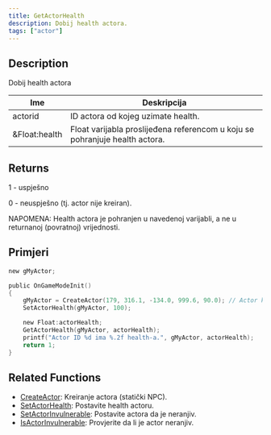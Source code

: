 ```yaml
---
title: GetActorHealth
description: Dobij health actora.
tags: ["actor"]
---
```


<VersionWarn version='SA-MP 0.3.7' />

## Description

Dobij health actora

| Ime           | Deskripcija                                                                     |
| ------------- | ------------------------------------------------------------------------------- |
| actorid       | ID actora od kojeg uzimate health.                                       |
| &Float:health | Float varijabla proslijeđena referencom u koju se pohranjuje health actora. |

## Returns

1 - uspješno

0 - neuspješno (tj. actor nije kreiran).

NAPOMENA: Health actora je pohranjen u navedenoj varijabli, a ne u returnanoj (povratnoj) vrijednosti.

## Primjeri

```c
new gMyActor;

public OnGameModeInit()
{
    gMyActor = CreateActor(179, 316.1, -134.0, 999.6, 90.0); // Actor kao prodavač u Ammunation-u
    SetActorHealth(gMyActor, 100);

    new Float:actorHealth;
    GetActorHealth(gMyActor, actorHealth);
    printf("Actor ID %d ima %.2f health-a.", gMyActor, actorHealth);
    return 1;
}
```

## Related Functions

- [CreateActor](CreateActor): Kreiranje actora (statički NPC).
- [SetActorHealth](SetActorHealth): Postavite health actoru.
- [SetActorInvulnerable](SetActorInvulnerable): Postavite actora da je neranjiv.
- [IsActorInvulnerable](IsActorInvulnerable): Provjerite da li je actor neranjiv.
